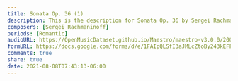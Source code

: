 ```yaml
---
title: Sonata Op. 36 (1)
description: This is the description for Sonata Op. 36 by Sergei Rachmaninoff
composers: [Sergei Rachmaninoff]
periods: [Romantic]
audioURL: https://OpenMusicDataset.github.io/Maestro/maestro-v3.0.0/2006/MIDI-Unprocessed_03_R1_2006_01-05_ORIG_MID--AUDIO_03_R1_2006_05_Track05_wav.midi
formURL: https://docs.google.com/forms/d/e/1FAIpQLSfI3aJMLcZtoBy243kEFFyy38kv9W6unB16DUwN6QwcMA-mGw/viewform
comments: true
share: true
date: 2021-08-08T07:43:13-06:00
---
```

